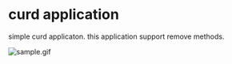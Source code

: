 # curd application

simple curd applicaton.
this application support remove methods.

![sample.gif](https://raw.githubusercontent.com/4geru/react-study/master/02-curd-application/assets/sample.gif)